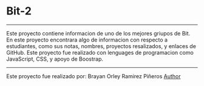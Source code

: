 # Bit-2

---

Este proyecto contiene informacion de uno de los mejores griupos de Bit. En este proyecto encontrara algo de informacion con respecto a estudiantes, como sus notas, nombres, proyectos resalizados, y enlaces de GitHub.
Este proyecto fue realizado con lenguages de programacion como JavaScript, CSS, y apoyo de Boostrap.

---

Este proyecto fue realizado por:
Brayan Orley Ramirez Piñeros
[Author](https://github.com/BrayanOr)